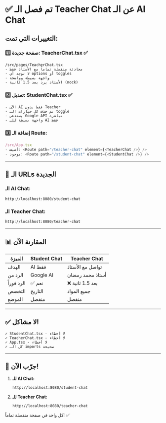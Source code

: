 # ✅ تم فصل الـ Teacher Chat عن الـ AI Chat

## التغييرات التي تمت:

### 1️⃣ صفحة جديدة: TeacherChat.tsx ✅
```
/src/pages/TeacherChat.tsx
- محادثة منفصلة تماماً مع الأستاذ فقط
- لا توجد أي options أو toggles
- واجهة بسيطة وواضحة
- الأستاذ يرد بعد 1.5 ثانية (mock)
```

### 2️⃣ تعديل: StudentChat.tsx ✅
```
- الآن AI فقط بدون Teacher
- تم حذف كل خيارات الـ toggle
- يستدعي Google API مباشرة
- واجهة بسيطة للـ AI فقط
```

### 3️⃣ إضافة الـ Route:
```typescript
/src/App.tsx
- أضيف: <Route path="/teacher-chat" element={<TeacherChat />} />
- موجود: <Route path="/student-chat" element={<StudentChat />} />
```

---

## 🔗 الـ URLs الجديدة

### الـ AI Chat:
```
http://localhost:8080/student-chat
```

### الـ Teacher Chat:
```
http://localhost:8080/teacher-chat
```

---

## 📊 المقارنة الآن

| الميزة | Student Chat | Teacher Chat |
|--------|--------------|--------------|
| الهدف | AI فقط | تواصل مع الأستاذ |
| الرد من | Google AI | أستاذ محمد رمضان |
| الرد فوراً | ✅ نعم | ❌ بعد 1.5 ثانية |
| التخصص | التاريخ | جميع المواد |
| الموضع | منفصل | منفصل |

---

## ✅ لا مشاكل!

```
✓ StudentChat.tsx - لا أخطاء
✓ TeacherChat.tsx - لا أخطاء
✓ App.tsx - لا أخطاء
✓ كل الـ imports صحيحة
```

---

## 🚀 جرّب الآن!

1. **للـ AI Chat:**
   ```
   http://localhost:8080/student-chat
   ```

2. **للـ Teacher Chat:**
   ```
   http://localhost:8080/teacher-chat
   ```

كل واحد في صفحة منفصلة تماماً! ✅
